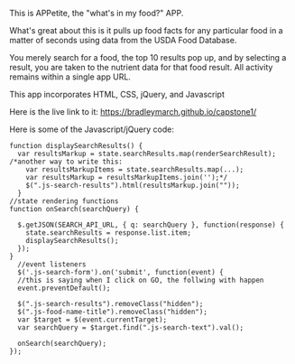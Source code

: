 This is APPetite, the "what's in my food?" APP.

What's great about this is it pulls up food facts for any particular food in a matter of seconds using data from the USDA Food Database.

You merely search for a food, the top 10 results pop up, and by selecting a result, you are taken to the nutrient data for
that food result.  All activity remains within a single app URL.

This app incorporates HTML, CSS, jQuery, and Javascript


Here is the live link to it: https://bradleymarch.github.io/capstone1/

Here is some of the Javascript/jQuery code:
```
function displaySearchResults() {
  var resultsMarkup = state.searchResults.map(renderSearchResult);
/*another way to write this: 
    var resultsMarkupItems = state.searchResults.map(...);
    var resultsMarkup = resultsMarkupItems.join('');*/
    $(".js-search-results").html(resultsMarkup.join(""));
  }
//state rendering functions
function onSearch(searchQuery) {

  $.getJSON(SEARCH_API_URL, { q: searchQuery }, function(response) {
    state.searchResults = response.list.item;
    displaySearchResults();
  });
}
  //event listeners
  $('.js-search-form').on('submit', function(event) {
  //this is saying when I click on GO, the follwing with happen
  event.preventDefault();

  $(".js-search-results").removeClass("hidden");
  $(".js-food-name-title").removeClass("hidden");
  var $target = $(event.currentTarget);
  var searchQuery = $target.find(".js-search-text").val();

  onSearch(searchQuery);
});
```
